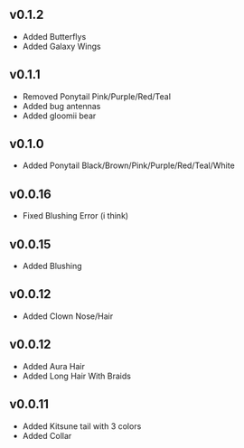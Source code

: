 ## v0.1.2
* Added Butterflys
* Added Galaxy Wings

## v0.1.1
* Removed Ponytail Pink/Purple/Red/Teal
* Added bug antennas
* Added gloomii bear

## v0.1.0
* Added Ponytail Black/Brown/Pink/Purple/Red/Teal/White

## v0.0.16
* Fixed Blushing Error (i think)

## v0.0.15
* Added Blushing

## v0.0.12
* Added Clown Nose/Hair


## v0.0.12
* Added Aura Hair
* Added Long Hair With Braids


## v0.0.11
* Added Kitsune tail with 3 colors
* Added Collar